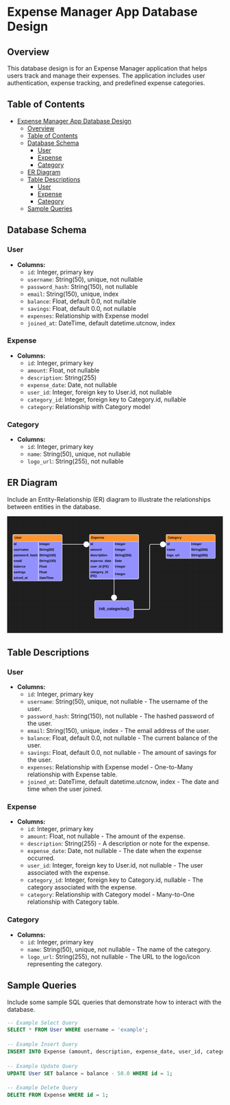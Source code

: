 # Expense Manager App Database Design

## Overview

This database design is for an Expense Manager application that helps users track and manage their expenses. The application includes user authentication, expense tracking, and predefined expense categories.

## Table of Contents

* [Expense Manager App Database Design](#expense-manager-app-database-design)
  * [Overview](#overview)
  * [Table of Contents](#table-of-contents)
  * [Database Schema](#database-schema)
    * [User](#user)
    * [Expense](#expense)
    * [Category](#category)
  * [ER Diagram](#er-diagram)
  * [Table Descriptions](#table-descriptions)
    * [User](#user-1)
    * [Expense](#expense-1)
    * [Category](#category-1)
  * [Sample Queries](#sample-queries)

## Database Schema

### User

- **Columns:**
  - `id`: Integer, primary key
  - `username`: String(50), unique, not nullable
  - `password_hash`: String(150), not nullable
  - `email`: String(150), unique, index
  - `balance`: Float, default 0.0, not nullable
  - `savings`: Float, default 0.0, not nullable
  - `expenses`: Relationship with Expense model
  - `joined_at`: DateTime, default datetime.utcnow, index

### Expense

- **Columns:**
  - `id`: Integer, primary key
  - `amount`: Float, not nullable
  - `description`: String(255)
  - `expense_date`: Date, not nullable
  - `user_id`: Integer, foreign key to User.id, not nullable
  - `category_id`: Integer, foreign key to Category.id, nullable
  - `category`: Relationship with Category model

### Category

- **Columns:**
  - `id`: Integer, primary key
  - `name`: String(50), unique, not nullable
  - `logo_url`: String(255), not nullable

## ER Diagram

Include an Entity-Relationship (ER) diagram to illustrate the relationships between entities in the database.

![ER Diagram](/budgetpal/static/images/er_diagram.png)

## Table Descriptions

### User

- **Columns:**
  - `id`: Integer, primary key
  - `username`: String(50), unique, not nullable - The username of the user.
  - `password_hash`: String(150), not nullable - The hashed password of the user.
  - `email`: String(150), unique, index - The email address of the user.
  - `balance`: Float, default 0.0, not nullable - The current balance of the user.
  - `savings`: Float, default 0.0, not nullable - The amount of savings for the user.
  - `expenses`: Relationship with Expense model - One-to-Many relationship with Expense table.
  - `joined_at`: DateTime, default datetime.utcnow, index - The date and time when the user joined.

### Expense

- **Columns:**
  - `id`: Integer, primary key
  - `amount`: Float, not nullable - The amount of the expense.
  - `description`: String(255) - A description or note for the expense.
  - `expense_date`: Date, not nullable - The date when the expense occurred.
  - `user_id`: Integer, foreign key to User.id, not nullable - The user associated with the expense.
  - `category_id`: Integer, foreign key to Category.id, nullable - The category associated with the expense.
  - `category`: Relationship with Category model - Many-to-One relationship with Category table.

### Category

- **Columns:**
  - `id`: Integer, primary key
  - `name`: String(50), unique, not nullable - The name of the category.
  - `logo_url`: String(255), not nullable - The URL to the logo/icon representing the category.

## Sample Queries

Include some sample SQL queries that demonstrate how to interact with the database.

```sql
-- Example Select Query
SELECT * FROM User WHERE username = 'example';

-- Example Insert Query
INSERT INTO Expense (amount, description, expense_date, user_id, category_id) VALUES (100.0, 'Groceries', '2023-01-01', 1, 1);

-- Example Update Query
UPDATE User SET balance = balance - 50.0 WHERE id = 1;

-- Example Delete Query
DELETE FROM Expense WHERE id = 1;
```

